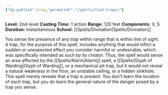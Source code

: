 ```yaml
---
{"dg-publish":true,"permalink":"/spells/find-traps/"}
---
```


**Level:** 2nd-level
**Casting Time:** 1 action
**Range:** 120 feet
**Components:** V, S
**Duration:** Instantaneous
**School:** [[Spells/Divination\|Spells/Divination]]

You sense the presence of any trap within range that is within line of sight. A trap, for the purpose of this spell, includes anything that would inflict a sudden or unexpected effect you consider harmful or undesirable, which was specifically intended as such by its creator. Thus, the spell would sense an area affected by the [[Spells/Alarm\|Alarm]] spell, a [[Spells/Glyph of Warding\|Glyph of Warding]], or a mechanical pit trap, but it would not reveal a natural weakness in the floor, an unstable ceiling, or a hidden sinkhole.
This spell merely reveals that a trap is present. You don't learn the location of each trap, but you do learn the general nature of the danger posed by a trap you sense.